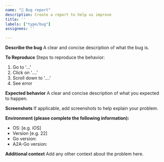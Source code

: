 ```yaml
---
name: "🐛 Bug report"
description: Create a report to help us improve
title: ''
labels: ["type/bug"]
assignees: ''

---
```


**Describe the bug**
A clear and concise description of what the bug is.

**To Reproduce**
Steps to reproduce the behavior:
1. Go to '...'
2. Click on '....'
3. Scroll down to '....'
4. See error

**Expected behavior**
A clear and concise description of what you expected to happen.

**Screenshots**
If applicable, add screenshots to help explain your problem.

**Environment (please complete the following information):**
 - OS: [e.g. iOS]
 - Version [e.g. 22]
 - Go version:
 - A2A-Go version:

**Additional context**
Add any other context about the problem here. 